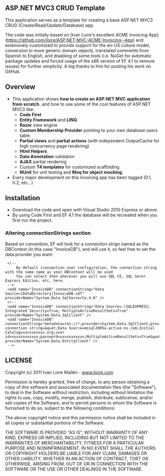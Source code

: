 ﻿## ASP.NET MVC3 CRUD Template

This application serves as a template for creating a base ASP.NET MVC3 CRUD (Create/Read/Update/Database) app.

The code was initially based on [Ivan Loire's excellent ACME Invoicing App] (https://github.com/iloire/ASP.NET-MVC-ACME-Invoicing--App) and extensively customized to provide support for the en-US culture model, conversion to more generic domain objects, translated comments from Spanish to English, and disabling of some tools (i.e. NuGet for automatic package updates and forced usage of the x86 version of EF 4.1 to remove issues) for further simplicity. A big thanks to him for posting his work on GitHub.

## Overview
 * This application shows **how to create an ASP.NET MVC application from scratch.** and how to use some of the cool features of ASP.NET MVC3 like:
   * **Code First**
   * **Entity Framework** and **LINQ**
   * **Razor** view engine 
   * **Custom Membership Provider** pointing to your own database users table.
   * **Partial views** and **partial actions** (with independent OutputCache for high concurrency page rendering) 
   * **Html Helpers**
   * **Data Annotation** validation
   * **AJAX** partial rendering
   * Custom **T4 templates** for customized scaffolding
   * **NUnit** for unit testing and **Moq for object mocking**.
 * Every major development on this invoicing app has been tagged (0.1, 0.2, etc...)
 
## Installation

 * Download the code and open with Visual Studio 2010 Express or above.
 * By using Code First and EF 4.1 the database will be recreated when you first run the project.

### Altering connectionStrings section 

Based on convention, EF will look for a connection strign named as the DBContext (in this case "InvoiceDB"), and will use it, so feel free to set the data provider you want:

     <!-- 
         By default (convention over configuration, the connection string with the same name as your DBContext will be used 
         You can select then wherever you will use SQL CE, SQL Serer Express Edition, etc, here. 
     -->
     <add name="InvoiceDB" connectionString="Data Source=|DataDirectory|InvoiceDB.sdf" providerName="System.Data.SqlServerCe.4.0" />
     <!--
     <add name="InvoiceDB" connectionString="Data Source=.\SQLEXPRESS; Integrated Security=True; MultipleActiveResultSets=True" providerName="System.Data.SqlClient" />
     <add name="InvoiceDB" connectionString="metadata=res://*;provider=System.Data.SqlClient;provider connection string=&quot;Data Source=mssql2005a.active-ns.com;Initial Catalog=xxxxxxxxxx.org;user id=xxxxxxxxxxxx;password=xxxxxxxxxxx;MultipleActiveResultSets=True&quot;" providerName="System.Data.EntityClient" />
     -->




## LICENSE

Copyright (c) 2011 Iván Loire Mallén -  www.iloire.com

Permission is hereby granted, free of charge, to any person
obtaining a copy of this software and associated documentation
files (the "Software"), to deal in the Software without
restriction, including without limitation the rights to use,
copy, modify, merge, publish, distribute, sublicense, and/or sell
copies of the Software, and to permit persons to whom the
Software is furnished to do so, subject to the following
conditions:

The above copyright notice and this permission notice shall be
included in all copies or substantial portions of the Software.

THE SOFTWARE IS PROVIDED "AS IS", WITHOUT WARRANTY OF ANY KIND,
EXPRESS OR IMPLIED, INCLUDING BUT NOT LIMITED TO THE WARRANTIES
OF MERCHANTABILITY, FITNESS FOR A PARTICULAR PURPOSE AND
NONINFRINGEMENT. IN NO EVENT SHALL THE AUTHORS OR COPYRIGHT
HOLDERS BE LIABLE FOR ANY CLAIM, DAMAGES OR OTHER LIABILITY,
WHETHER IN AN ACTION OF CONTRACT, TORT OR OTHERWISE, ARISING
FROM, OUT OF OR IN CONNECTION WITH THE SOFTWARE OR THE USE OR
OTHER DEALINGS IN THE SOFTWARE.

